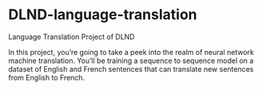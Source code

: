 # DLND-language-translation
Language Translation Project of DLND

In this project, you’re going to take a peek into the realm of neural network machine translation. You’ll be training a sequence to sequence model on a dataset of English and French sentences that can translate new sentences from English to French.
